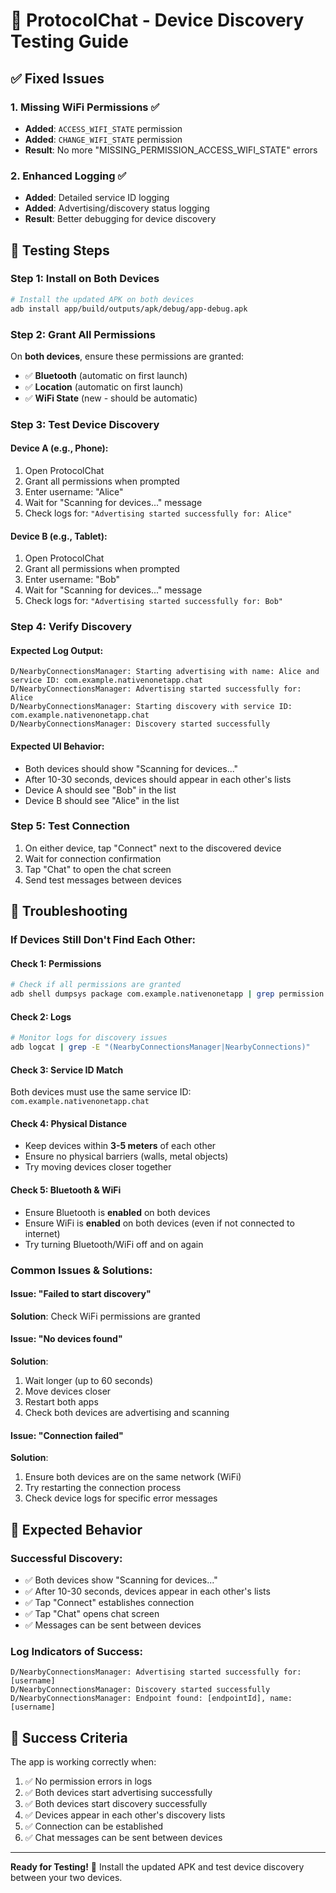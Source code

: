 # 🚀 ProtocolChat - Device Discovery Testing Guide

## ✅ **Fixed Issues**

### 1. **Missing WiFi Permissions** ✅
- **Added**: `ACCESS_WIFI_STATE` permission
- **Added**: `CHANGE_WIFI_STATE` permission  
- **Result**: No more "MISSING_PERMISSION_ACCESS_WIFI_STATE" errors

### 2. **Enhanced Logging** ✅
- **Added**: Detailed service ID logging
- **Added**: Advertising/discovery status logging
- **Result**: Better debugging for device discovery

## 🔧 **Testing Steps**

### **Step 1: Install on Both Devices**
```bash
# Install the updated APK on both devices
adb install app/build/outputs/apk/debug/app-debug.apk
```

### **Step 2: Grant All Permissions**
On **both devices**, ensure these permissions are granted:
- ✅ **Bluetooth** (automatic on first launch)
- ✅ **Location** (automatic on first launch)  
- ✅ **WiFi State** (new - should be automatic)

### **Step 3: Test Device Discovery**

#### **Device A (e.g., Phone):**
1. Open ProtocolChat
2. Grant all permissions when prompted
3. Enter username: "Alice"
4. Wait for "Scanning for devices..." message
5. Check logs for: `"Advertising started successfully for: Alice"`

#### **Device B (e.g., Tablet):**
1. Open ProtocolChat  
2. Grant all permissions when prompted
3. Enter username: "Bob"
4. Wait for "Scanning for devices..." message
5. Check logs for: `"Advertising started successfully for: Bob"`

### **Step 4: Verify Discovery**

#### **Expected Log Output:**
```
D/NearbyConnectionsManager: Starting advertising with name: Alice and service ID: com.example.nativenonetapp.chat
D/NearbyConnectionsManager: Advertising started successfully for: Alice
D/NearbyConnectionsManager: Starting discovery with service ID: com.example.nativenonetapp.chat
D/NearbyConnectionsManager: Discovery started successfully
```

#### **Expected UI Behavior:**
- Both devices should show "Scanning for devices..."
- After 10-30 seconds, devices should appear in each other's lists
- Device A should see "Bob" in the list
- Device B should see "Alice" in the list

### **Step 5: Test Connection**
1. On either device, tap "Connect" next to the discovered device
2. Wait for connection confirmation
3. Tap "Chat" to open the chat screen
4. Send test messages between devices

## 🐛 **Troubleshooting**

### **If Devices Still Don't Find Each Other:**

#### **Check 1: Permissions**
```bash
# Check if all permissions are granted
adb shell dumpsys package com.example.nativenonetapp | grep permission
```

#### **Check 2: Logs**
```bash
# Monitor logs for discovery issues
adb logcat | grep -E "(NearbyConnectionsManager|NearbyConnections)"
```

#### **Check 3: Service ID Match**
Both devices must use the same service ID: `com.example.nativenonetapp.chat`

#### **Check 4: Physical Distance**
- Keep devices within **3-5 meters** of each other
- Ensure no physical barriers (walls, metal objects)
- Try moving devices closer together

#### **Check 5: Bluetooth & WiFi**
- Ensure Bluetooth is **enabled** on both devices
- Ensure WiFi is **enabled** on both devices (even if not connected to internet)
- Try turning Bluetooth/WiFi off and on again

### **Common Issues & Solutions:**

#### **Issue**: "Failed to start discovery"
**Solution**: Check WiFi permissions are granted

#### **Issue**: "No devices found"
**Solution**: 
1. Wait longer (up to 60 seconds)
2. Move devices closer
3. Restart both apps
4. Check both devices are advertising and scanning

#### **Issue**: "Connection failed"
**Solution**:
1. Ensure both devices are on the same network (WiFi)
2. Try restarting the connection process
3. Check device logs for specific error messages

## 📱 **Expected Behavior**

### **Successful Discovery:**
- ✅ Both devices show "Scanning for devices..."
- ✅ After 10-30 seconds, devices appear in each other's lists
- ✅ Tap "Connect" establishes connection
- ✅ Tap "Chat" opens chat screen
- ✅ Messages can be sent between devices

### **Log Indicators of Success:**
```
D/NearbyConnectionsManager: Advertising started successfully for: [username]
D/NearbyConnectionsManager: Discovery started successfully
D/NearbyConnectionsManager: Endpoint found: [endpointId], name: [username]
```

## 🎯 **Success Criteria**

The app is working correctly when:
1. ✅ No permission errors in logs
2. ✅ Both devices start advertising successfully  
3. ✅ Both devices start discovery successfully
4. ✅ Devices appear in each other's discovery lists
5. ✅ Connection can be established
6. ✅ Chat messages can be sent between devices

---

**Ready for Testing!** 🚀 Install the updated APK and test device discovery between your two devices.
